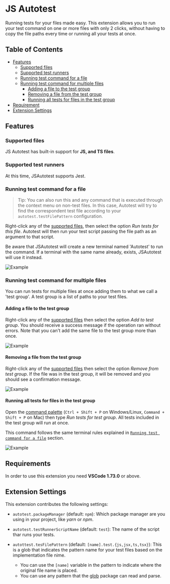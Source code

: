 # JS Autotest

Running tests for your files made easy. This extension allows you to run your test command on one or more files with only 2 clicks, without having to copy the file paths every time or running all your tests at once.

## Table of Contents
- [Features](#features)
    - [Supported files](#supported-files)
    - [Supported test runners](#supported-test-runners)
    - [Running test command for a file](#running-test-command-for-a-file)
    - [Running test command for multiple files](#running-test-command-for-multiple-files)
        - [Adding a file to the test group](#adding-a-file-to-the-test-group)
        - [Removing a file from the test group](#removing-a-file-from-the-test-group)
        - [Running all tests for files in the test group](#running-all-tests-for-files-in-the-test-group)
- [Requirement](#requirements)
- [Extension Settings](#extension-settings)

## Features

### Supported files
JS Autotest has built-in support for **JS, and TS files**.
### Supported test runners
At this time, JSAutotest supports Jest.
### Running test command for a file

> Tip: You can also run this and any command that is executed through the context menu on non-test files. In this case, Autotest will try to find the correspondent test file according to your `autotest.testFilePattern` configuration.

Right-click any of the [supported files](#supported-files), then select the option _Run tests for this file_. Autotest will then run your test script passing the file path as an argument to that script. 

Be aware that JSAutotest will create a new terminal named 'Autotest' to run the command. If a terminal with the same name already, exists, JSAutotest will use it instead.

![Example](https://media.giphy.com/media/6mdv2H11dX01mwH7G4/giphy.gif)

### Running test command for multiple files
You can run tests for multiple files at once adding them to what we call a 'test group'. A test group is a list of paths to your test files.

#### Adding a file to the test group
Right-click any of the [supported files](#supported-files) then select the option _Add to test group_. You should receive a success message if the operation ran without errors. Note that you can't add the same file to the test group more than once.

![Example](https://media.giphy.com/media/4Wgq9CUg7ebbo09sDc/giphy.gif)

#### Removing a file from the test group
Right-click any of the [supported files](#supported-files) then select the option _Remove from test group_. If the file was in the test group, it will be removed and you should see a confirmation message.

![Example](https://media.giphy.com/media/tUf7aIChXKS72OEaDq/giphy.gif)

#### Running all tests for files in the test group
Open the [command palette](https://code.visualstudio.com/docs/getstarted/userinterface#_command-palette) (`Ctrl + Shift + P` on Windows/Linux, `Command + Shift + P` on Mac) then type _Run tests for test group_. All tests included in the test group will run at once.


This command follows the same terminal rules explained in [`Running test command for a file`](#running-test-command-for-a-file) section.

![Example](https://media.giphy.com/media/BRPABHeG4Y2umI5oyF/giphy.gif)

## Requirements

In order to use this extension you need **VSCode 1.73.0** or above.

## Extension Settings

This extension contributes the following settings:

- `autotest.packageManager` (default: `npm`): Which package manager are you using in your project, like _yarn_ or _npm_.

- `autotest.testRunnerScriptName` (default: `test`): The name of the script thar runs your tests.

- `autottest.tesFilePattern` (default: `[name].test.{js,jsx,ts,tsx}`): This is a glob that indicates the pattern name for your test files based on the implementation file nime.
    - You can use the `[name]` variable in the pattern to indicate where the original file name is placed.
    - You can use any pattern that the [glob](https://www.npmjs.com/package/glob) package can read and parse.
